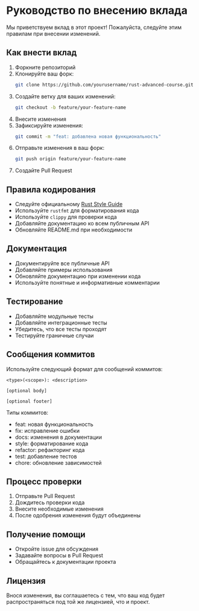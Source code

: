 # Руководство по внесению вклада

Мы приветствуем вклад в этот проект! Пожалуйста, следуйте этим правилам при внесении изменений.

## Как внести вклад

1. Форкните репозиторий
2. Клонируйте ваш форк:
   ```bash
   git clone https://github.com/yourusername/rust-advanced-course.git
   ```
3. Создайте ветку для ваших изменений:
   ```bash
   git checkout -b feature/your-feature-name
   ```
4. Внесите изменения
5. Зафиксируйте изменения:
   ```bash
   git commit -m "feat: добавлена новая функциональность"
   ```
6. Отправьте изменения в ваш форк:
   ```bash
   git push origin feature/your-feature-name
   ```
7. Создайте Pull Request

## Правила кодирования

- Следуйте официальному [Rust Style Guide](https://rust-lang.github.io/api-guidelines/)
- Используйте `rustfmt` для форматирования кода
- Используйте `clippy` для проверки кода
- Добавляйте документацию ко всем публичным API
- Обновляйте README.md при необходимости

## Документация

- Документируйте все публичные API
- Добавляйте примеры использования
- Обновляйте документацию при изменении кода
- Используйте понятные и информативные комментарии

## Тестирование

- Добавляйте модульные тесты
- Добавляйте интеграционные тесты
- Убедитесь, что все тесты проходят
- Тестируйте граничные случаи

## Сообщения коммитов

Используйте следующий формат для сообщений коммитов:

```
<type>(<scope>): <description>

[optional body]

[optional footer]
```

Типы коммитов:
- feat: новая функциональность
- fix: исправление ошибки
- docs: изменения в документации
- style: форматирование кода
- refactor: рефакторинг кода
- test: добавление тестов
- chore: обновление зависимостей

## Процесс проверки

1. Отправьте Pull Request
2. Дождитесь проверки кода
3. Внесите необходимые изменения
4. После одобрения изменения будут объединены

## Получение помощи

- Откройте issue для обсуждения
- Задавайте вопросы в Pull Request
- Обращайтесь к документации проекта

## Лицензия

Внося изменения, вы соглашаетесь с тем, что ваш код будет распространяться под той же лицензией, что и проект. 